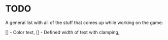 # TODO

A general list with all of the stuff that comes up while working on the game:

[] - Color text,
[] - Defined width of text with clamping, 
